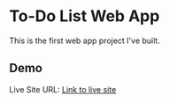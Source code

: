 # To-Do List Web App

This is the first web app project I've built.

## Demo

Live Site URL: [Link to live site](https://webien.github.io/web-apps/todo-list)